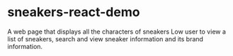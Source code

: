# sneakers-react-demo
A web page that displays all the characters of sneakers  Low user to view a list of sneakers, search and view sneaker information and its brand information.
